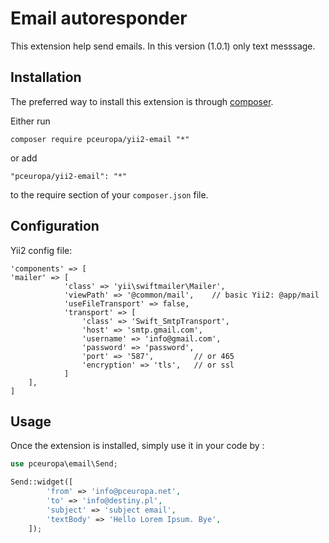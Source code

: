 Email autoresponder
===================
This extension help send emails. In this version (1.0.1) only text messsage.

Installation
------------

The preferred way to install this extension is through [composer](http://getcomposer.org/download/).

Either run

```
composer require pceuropa/yii2-email "*"
```

or add

```
"pceuropa/yii2-email": "*"
```

to the require section of your `composer.json` file.


Configuration
-------------

Yii2 config file:
```
'components' => [
'mailer' => [
			'class' => 'yii\swiftmailer\Mailer',
			'viewPath' => '@common/mail',    // basic Yii2: @app/mail
			'useFileTransport' => false,
			'transport' => [
				'class' => 'Swift_SmtpTransport',
				'host' => 'smtp.gmail.com',
				'username' => 'info@gmail.com',
				'password' => 'password',
				'port' => '587',		 // or 465
				'encryption' => 'tls',   // or ssl
			]
    ],
]
```

Usage
-----

Once the extension is installed, simply use it in your code by  :

```php
use pceuropa\email\Send;

Send::widget([
		'from' => 'info@pceuropa.net',
		'to' => 'info@destiny.pl',
		'subject' => 'subject email',
		'textBody' => 'Hello Lorem Ipsum. Bye',
	]); 
```

